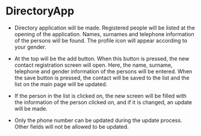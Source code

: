 # DirectoryApp

* Directory application will be made. Registered people will be listed at the opening of the application. Names, surnames and telephone information of the persons will be found. The profile icon will appear according to your gender.

* At the top will be the add button. When this button is pressed, the new contact registration screen will open. Here, the name, surname, telephone and gender information of the persons will be entered. When the save button is pressed, the contact will be saved to the list and the list on the main page will be updated.

* If the person in the list is clicked on, the new screen will be filled with the information of the person clicked on, and if it is changed, an update will be made.

* Only the phone number can be updated during the update process. Other fields will not be allowed to be updated.
 
